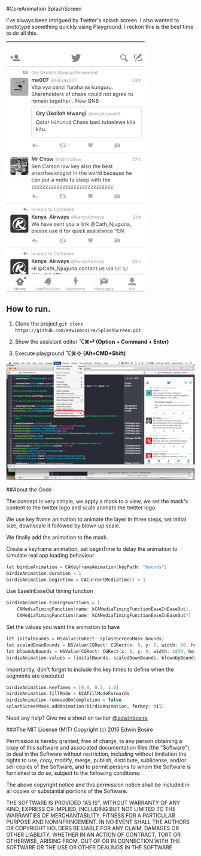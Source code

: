#CoreAnimation SplashScreen

I've always been intrigued by Twitter's splash screen. I also wanted to prototype something quickly using Playground. I reckon this is the best time to do all this.

![gif of animation](https://github.com/edwinbosire/SplashScreen/blob/master/Resources/animation.gif)

## How to run.

1. Clone the project
`git clone https://github.com/edwinbosire/SplashScreen.git`

2. Show the assistant editor **⌥⌘⏎ (Option + Command + Enter)**

3. Execute playground **⌥⌘⇧ (Alt+CMD+Shift)**

![image of execute playground](https://github.com/edwinbosire/SplashScreen/blob/master/Resources/screenshot-executePlayGrounds.png)


##About the Code

The concept is very simple, we apply a mask to a view, we set the mask's content to the twitter logo and scale animate the twitter logo.

We use key frame animation to animate the layer in three steps, set initial size, downscale it followed by blown up scale.

We finally add the animation to the mask.

Create a keyframe animation, set beginTime to delay the animation to simulate real app loading behaviour
```c
let birdieAnimation = CAKeyframeAnimation(keyPath: "bounds")
birdieAnimation.duration = 1
birdieAnimation.beginTime = CACurrentMediaTime() + 1
```
Use EaseInEaseOut timing function
```c
birdieAnimation.timingFunctions = [
	CAMediaTimingFunction(name: kCAMediaTimingFunctionEaseInEaseOut),
	CAMediaTimingFunction(name: kCAMediaTimingFunctionEaseInEaseOut)]
```
Set the values you want the animation to have
```c
let initalBounds = NSValue(CGRect: splashScreenMask.bounds)
let scaledDownBounds = NSValue(CGRect: CGRect(x: 0, y: 0, width: 80, height: 61))
let blownUpBounds = NSValue(CGRect: CGRect(x: 0, y: 0, width: 1850, height: 1500))
birdieAnimation.values = [initalBounds, scaledDownBounds, blownUpBounds]
```
Importantly, don't forget to include the key times to define when the segments are executed
```c
birdieAnimation.keyTimes = [0.0, 0.5, 1.0]
birdieAnimation.fillMode = kCAFillModeForwards
birdieAnimation.removedOnCompletion = false
splashScreenMask.addAnimation(birdieAnimation, forKey: nil)

```

Need any help? Give me a shout on twitter [@edwinbosire](http://www.twitter.com/edwinbosire)

###The MIT License (MIT)
Copyright (c) 2016 Edwin Bosire

Permission is hereby granted, free of charge, to any person obtaining a copy of this software and associated documentation files (the "Software"), to deal in the Software without restriction, including without limitation the rights to use, copy, modify, merge, publish, distribute, sublicense, and/or sell copies of the Software, and to permit persons to whom the Software is furnished to do so, subject to the following conditions:

The above copyright notice and this permission notice shall be included in all copies or substantial portions of the Software.

THE SOFTWARE IS PROVIDED "AS IS", WITHOUT WARRANTY OF ANY KIND, EXPRESS OR IMPLIED, INCLUDING BUT NOT LIMITED TO THE WARRANTIES OF MERCHANTABILITY, FITNESS FOR A PARTICULAR PURPOSE AND NONINFRINGEMENT. IN NO EVENT SHALL THE AUTHORS OR COPYRIGHT HOLDERS BE LIABLE FOR ANY CLAIM, DAMAGES OR OTHER LIABILITY, WHETHER IN AN ACTION OF CONTRACT, TORT OR OTHERWISE, ARISING FROM, OUT OF OR IN CONNECTION WITH THE SOFTWARE OR THE USE OR OTHER DEALINGS IN THE SOFTWARE.

